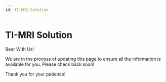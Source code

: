 ```yaml
---
id: TI-MRI-Solution
---
```

# TI-MRI Solution

Bear With Us!

We are in the process of updating this page to ensure all the information is available for you. Please check back soon!

Thank you for your patience!
